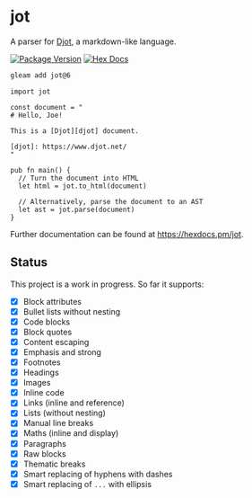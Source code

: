 # jot

A parser for [Djot][djot], a markdown-like language.

[djot]: https://djot.net/

[![Package Version](https://img.shields.io/hexpm/v/jot)](https://hex.pm/packages/jot)
[![Hex Docs](https://img.shields.io/badge/hex-docs-ffaff3)](https://hexdocs.pm/jot/)

```sh
gleam add jot@6
```

```gleam
import jot

const document = "
# Hello, Joe!

This is a [Djot][djot] document.

[djot]: https://www.djot.net/
"

pub fn main() {
  // Turn the document into HTML
  let html = jot.to_html(document)

  // Alternatively, parse the document to an AST
  let ast = jot.parse(document)
}
```

Further documentation can be found at <https://hexdocs.pm/jot>.

## Status

This project is a work in progress. So far it supports:

- [x] Block attributes
- [x] Bullet lists without nesting
- [x] Code blocks
- [x] Block quotes
- [x] Content escaping
- [x] Emphasis and strong
- [x] Footnotes
- [x] Headings
- [x] Images
- [x] Inline code
- [x] Links (inline and reference)
- [x] Lists (without nesting)
- [x] Manual line breaks
- [x] Maths (inline and display)
- [x] Paragraphs
- [x] Raw blocks
- [x] Thematic breaks
- [x] Smart replacing of hyphens with dashes
- [x] Smart replacing of `...` with ellipsis
